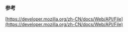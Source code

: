 ### 参考
[https://developer.mozilla.org/zh-CN/docs/Web/API/File](https://developer.mozilla.org/zh-CN/docs/Web/API/File)